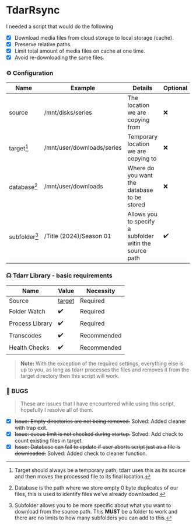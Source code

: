 # TdarRsync
I needed a script that would do the following
- [x] Download media files from cloud storage to local storage (cache).
- [x] Preserve relative paths.
- [x] Limit total amount of media files on cache at one time.
- [x] Avoid re-downloading the same files.

### ⚙️ Configuration
| Name  | Example | Details | Optional |
| ------------- | ------------- | ------------- | ------------- |
| source     | /mnt/disks/series | The location we are copying from  | ❌ |
| target[^1]     | /mnt/user/downloads/series | Temporary location we are copying to | ❌ |
| database[^2]   | /mnt/user/downloads | Where do you want the database to be stored  | ❌ |
| subfolder[^3]  | /Title (2024)/Season 01 | Allows you to specify a subfolder witin the source path  | ✔️ |

[^1]: Target should always be a temporary path, tdarr uses this as its source and then moves the processed file to its final location.
[^2]: Database is the path where we store empty 0 byte duplicates of our files, this is used to identify files we've already downloaded.
[^3]: Subfolder allows you to be more specific about what you want to download from the source path. This **MUST** be a folder to work
and there are no limits to how many subfolders you can add to this.

### ☊ Tdarr Library - basic requirements
|     Name     |    Value    | Necessity |
| ------------- | ------------- | ------------- |
| Source         | [target](#%EF%B8%8F-configuration) | Required |
| Folder Watch   | ✔️ | Required |
| Process Library| ✔️ | Required |
| Transcodes     | ✔️ | Recommended |
| Health Checks  | ✔️ | Recommended |
>**Note:** With the exception of the required settings, everything else is up to you, as long as tdarr processes the files and removes it
from the target directory then this script will work.

### 🐞 BUGS
>These are issues that I have encountered while using this script, hopefully I resolve all of them.
- [x] ~~Issue: Empty directories are not being removed.~~ Solved: Added cleaner with trap exit.
- [x] ~~Issue: queue limit is not checked during startup.~~ Solved: Add check to count existing files in target.
- [x] ~~Issue: Database can fail to update if user aborts script just as a file is downloaded.~~ Solved: Added check to cleaner function.
